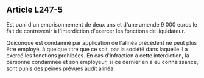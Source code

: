 Article L247-5
----
Est puni d'un emprisonnement de deux ans et d'une amende 9 000 euros le fait de
contrevenir à l'interdiction d'exercer les fonctions de liquidateur.

Quiconque est condamné par application de l'alinéa précédent ne peut plus être
employé, à quelque titre que ce soit, par la société dans laquelle il a exercé
les fonctions prohibées. En cas d'infraction à cette interdiction, la personne
condamnée et son employeur, si ce dernier en a eu connaissance, sont punis des
peines prévues audit alinéa.
